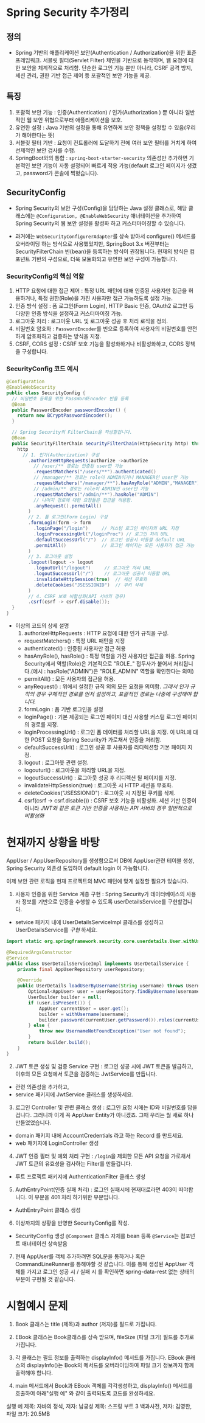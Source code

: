 # Spring Security 추가정리

## 정의

- Spring 기반의 애플리케이션 보안(Authentication / Authorization)을 위한 표준 프레임워크. 서블릿 필터(Servlet Filter) 체인을 기반으로 동작하며, 웹 요청에 대한 보안을 체계적으로 처리함. 단순한 로그인 기능 뿐만 아니라, CSRF 공격 방지, 세션 관리, 권한 기반 접근 제어 등 포괄적인 보안 기능을 제공.

## 특징

1. 포괄적 보안 기능 : 인증(Authentication) / 인가(Authorization ) 뿐 아니라 일반적인 웹 보안 위협으로부터 애플리케이션을 보호.
2. 유연한 설정 : Java 기반의 설정을 통해 유연하게 보안 정책을 설정할 수 있음(우리가 해야한다는 뜻)
3. 서블릿 필터 기반 : 요청이 컨트롤러에 도달하기 전에 여러 보안 필터를 거치게 하여 선제적인 보안 검사를 수행.
4. SpringBoot와의 통합 : `spring-boot-starter-security` 의존성만 추가하면 기본적인 보안 기능이 자동 설정되어 빠르게 적용 가능(default 로그인 페이지가 생겼고, password가 콘솔에 찍혔습니다).

## SecurityConfig

- Spring Security의 보안 구성(Config)을 담당하는 Java 설정 클래스로, 해당 클래스에는 `@Configuration, @EnableWebSecurity` 애너테이션을 추가하여 Spring Security의 웹 보안 설정을 활성화 하고 커스터마이징할 수 있습니다.

- 과거에는 `WebSecurityConfigurerAdapter`를 상속 받아서 configure() 메서드를 오버라이딩 하는 방식으로 사용했었지만, SpringBoot 3.x 버전부터는 SecurityFilterChain 빈(bean)을 등록하는 방식이 권장됩니다. 현재의 방식은 컴포넌트 기반의 구성으로, 더욱 모듈화되고 유연한 보안 구성이 가능합니다.

### SecurityConfig의 핵심 역할

1. HTTP 요청에 대한 접근 제어 : 특정 URL 패턴에 대해 인증된 사용자만 접근을 허용하거나, 특정 권한(Role)을 가진 사용자만 접근 가능하도록 설정 가능.
2. 인증 방식 설정 : 폼 로그인(Form Login), HTTP Basic 인증, OAuth2 로그인 등 다양한 인증 방식을 설정하고 커스터마이징 가능.
3. 로그아웃 처리 : 로그아웃 URL 및 로그아웃 성공 후 처리 로직을 정의.
4. 비밀번호 암호화 : `PasswordEncoder`를 빈으로 등록하여 사용자의 비밀번호를 안전하게 암호화하고 검증하는 방식을 지정.
5. CSRF, CORS 설정 : CSRF 보호 기능을 활성화하거나 비활성화하고, CORS 정책을 구성합니다.

### SecurityConfig 코드 예시

```java
@Configuration
@EnableWebSecurity
public class SecurityConfig {
  // 비밀번호 등록을 위한 PassWordEncoder 빈을 등록
  @Bean
  public PasswordEncoder passwordEncoder() {
    return new BCryptPasswordEncoder();
  }

  // Spring Security의 FilterChain을 작성할겁니다.
  @Bean
  public SecurityFilterChain securityFilterChain(HttpSecurity http) throws Exception {
    http
      // 1. 인가(Authorization) 구성
        .authorizeHttpRequests(authorize ->authorize
          // /user/** 경로는 인증된 user만 가능
          .requestMatchers("/users/**").authenticated()
          // /manager/** 경로는 role이 ADMIN이거나 MANAGER인 user만 가능
          .requestMatchers("/manager/**").hasAnyRole("ADMIN","MANAGER")
          // /admin/** 경로는 role이 ADMIN인 user만 가능
          .requestMatchers("/admin/**").hasRole("ADMIN")
          // 나머지 경로에 대한 요청들은 접근을 허용함.
          .anyRequest().permitAll()
        )
        // 2. 폼 로그인(Form Login) 구성
        .formLogin(form -> form
          .loginPage("/login")     // 커스텀 로그인 페이지의 URL 지정
          .loginProcessingUrl("/loginProc") // 로그인 처리 URL
          .defaultSuccessUrl("/")  // 로그인 성공시 이동할 default URL
          .permitAll()             // 로그인 페이지는 모든 사용자가 접근 가능
        )
        // 3. 로그아웃 설정
        .logout(logout -> logout
          .logoutUrl("/logout")     // 로그아웃 처리 URL
          .logoutSuccessUrl("/")    // 로그아웃 성공시 이동할 URL
          .invalidateHttpSession(true)  // 세션 무효화
          .deleteCookies("JSESSIONID")  // 쿠키 삭제
        )
        // 4. CSRF 보호 비활성화(API 서버의 경우)
        .csrf(csrf -> csrf.disable());
  }
}
```

- 이상의 코드의 상세 설명
  1. authorizeHttpRequests : HTTP 요청에 대한 인가 규칙을 구성.
  - requestMatchers() : 특정 URL 패턴을 지정
  - authenticated() : 인증된 사용자만 접근 허용
  - hasAnyRole(), hasRole() : 특정 역할을 가진 사용자만 접근을 허용. Spring Security에서 역할(Role)은 기본적으로 "ROLE\_" 접두사가 붙어서 처리됩니다.(예시 : hasRole("ADMIN")은 "ROLE_ADMIN" 역할을 확인한다는 의미)
  - permitAll() : 모든 사용자의 접근을 허용.
  - anyRequest() : 위에서 설정한 규칙 외의 모든 요청을 의미함. _그래서 인가 규칙의 경우 구체적인 경로를 먼저 설정하고, 포괄적인 경로는 나중에 구성해야 합니다._
  2. formLogin : 폼 기반 로그인을 설정
  - loginPage() : 기본 제공되는 로그인 페이지 대신 사용할 커스텀 로그인 페이지의 경로를 지정.
  - loginProcessingUrl() : 로그인 폼 데이터를 처리할 URL을 지정. 이 URL에 대한 POST 요청을 Spring Security가 가로채서 인증을 처리함.
  - defaultSuccessUrl() : 로그인 성공 후 사용자를 리디렉션할 기본 페이지 지정.
  3. logout : 로그아웃 관련 설정.
  - logouturl() : 로그아웃을 처리할 URL을 지정.
  - logoutSuccessUrl() : 로그아웃 성공 후 리디렉션 될 페이지를 지정.
  - invalidateHttpSession(true) : 로그아웃 시 HTTP 세션을 무효화.
  - deleteCookies("JSESSIONID") : 로그아웃 시 지정된 쿠키를 삭제.
  4. csrf(csrf -> csrf.disable()) : CSRF 보호 기능을 비활성화. 세션 기반 인증이 아니라 _JWT와 같은 토큰 기반 인증을 사용하는 API 서버의 경우 일반적으로 비활성화_

# 현재까지 상황을 바탕

AppUser / AppUserRepository를 생성함으로서 DB에 AppUser관련 테이블 생성, Spring Security 의존성 도입하여 default login 이 가능합니다.

이제 보안 관련 로직을 현재 프로젝트의 MVC 패턴에 맞게 설정할 필요가 있습니다.

1. 사용자 인증을 위한 Service 계층 구현 : Spring Security가 데이터베이스의 사용자 정보를 기반으로 인증을 수행할 수 있도록 userDetailsService를 구현할겁니다.

- setvice 패키지 내에 UserDetailsServiceImpl 클래스를 생성하고 UserDetailsService를 _구현_ 하세요.

```java
import static org.springframework.security.core.userdetails.User.withUsername;

@RequiredArgsConstructor
@Service
public class UserDetailsServiceImpl implements UserDetailsService {
    private final AppUserRepository userRepository;

    @Override
    public UserDetails loadUserByUsername(String username) throws UsernameNotFoundException {
        Optional<AppUser> user = userRepository.findByUsername(username);
        UserBuilder builder = null;
        if (user.isPresent()) {
            AppUser currentUser = user.get();
            builder = withUsername(username);
            builder.password(currentUser.getPassword()).roles(currentUser.getRole());
        } else {
            throw new UsernameNotFoundException("User not found");
        }
        return builder.build();
    }
}
```

2. JWT 토큰 생성 및 검증 Service 구현 : 로그인 성공 시에 JWT 토큰을 발급하고, 이후의 모든 요청에서 토큰을 검증하는 JwtService를 만듭니다.

- 관련 의존성을 추가하고,
- service 패키지에 JwtService 클래스를 생성하세요.

3. 로그인 Controller 및 관련 클래스 생성 : 로그인 요청 시에는 ID와 비밀번호를 담을겁니다. 그러니까 이게 꼭 AppUser Entity가 아니겠죠. 그때 우리는 뭘 새로 하나 만들었었습니다.

- domain 패키지 내에 AccountCredentials 라고 하는 Record 를 만드세요.
- web 패키지에 LoginController 생성

4. JWT 인증 필터 및 예외 처리 구현 : `/login`을 제외한 모든 API 요청을 가로채서 JWT 토큰의 유효성을 검사하는 Filter를 만들겁니다.

- 루트 프로젝트 패키지에 AuthenticationFilter 클래스 생성

5. AuthEntryPoint(인증 실패 처리) : 로그인 실패시에 현재대로라면 403이 떠야합니다. 이 부분을 401 처리 하기위한 부분입니다.

- AuthEntryPoint 클래스 생성

6. 이상까지의 상황을 반영한 SecurityConfig를 작성.

- SecurityConfig 생성
  `@Component` 클래스 자체를 bean 등록
  `@Service`는 컴포넌트 애너테이션 상속받음

7. 현재 AppUser를 객체 추가하려면 SQL문을 통하거나 혹은 CommandLineRunner를 통해야할 것 같습니다. 이를 통해 생성된 AppUser 객체를 가지고 로그인 성공 시 / 실패 시 를 확인하면 spring-data-rest 없는 상태의 부분이 구현될 것 같습니다.

# 시험예시 문제
1. Book 클래스는 title (제목)과 author (저자)를 필드로 가집니다.

2. EBook 클래스는 Book클래스를 상속 받으며, fileSize (파일 크기) 필드를 추가로 가집니다.

3. 각 클래스는 필드 정보를 출력하는 displayInfo() 메서드를 가집니다. EBook 클래스의 displayInfo()는 Book의 메서드를 오버라이딩하여 파일 크기 정보까지 함께 출력해야 합니다.

4. main 메서드에서 Book과 EBook 객체를 각각생성하고, displayInfo() 메서드를 호출하여 아래"실행 예" 와 같이 출력되도록 코드를 완성하세요.

실행 예
제목: 자바의 정석, 저자: 남궁성
제목: 스프링 부트 3 백과사전, 저자: 김영한, 파일 크기: 20.5MB